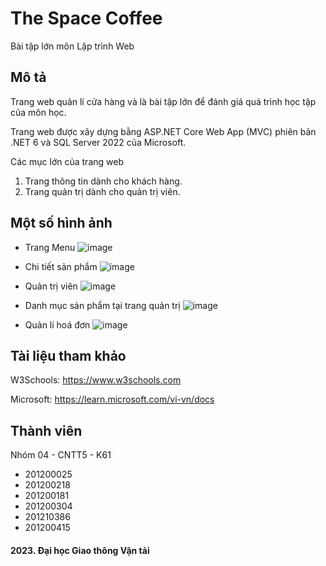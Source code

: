 # The Space Coffee
Bài tập lớn môn Lập trình Web

## Mô tả
Trang web quản lí cửa hàng và là bài tập lớn để đánh giá quá trình học tập của môn học.

Trang web được xây dựng bằng ASP.NET Core Web App (MVC) phiên bản .NET 6 và SQL Server 2022 của Microsoft.

Các mục lớn của trang web
  
  1. Trang thông tin dành cho khách hàng.
  2. Trang quản trị dành cho quản trị viên.
  
## Một số hình ảnh
  * Trang Menu
  ![image](https://user-images.githubusercontent.com/85392867/232525848-5b8d76ba-58e9-4d95-a039-bd9500429fda.png)

  * Chi tiết sản phẩm
  ![image](https://user-images.githubusercontent.com/85392867/232525946-239c4b0f-3e08-414e-ac3b-5ab489e677b8.png)

  * Quản trị viên
  ![image](https://user-images.githubusercontent.com/85392867/232526012-1938d9fd-1148-4b8a-819b-b6b9c2b6b750.png)

  * Danh mục sản phẩm tại trang quản trị
  ![image](https://user-images.githubusercontent.com/85392867/232526107-da8082ef-5e37-4b2d-afb5-9ff0c612604c.png)
  
  * Quản lí hoá đơn
  ![image](https://user-images.githubusercontent.com/85392867/232526233-e5ad2790-d9f8-4b36-bea3-784732bdf614.png)

## Tài liệu tham khảo
W3Schools: https://www.w3schools.com

Microsoft: https://learn.microsoft.com/vi-vn/docs

## Thành viên
Nhóm 04 - CNTT5 - K61

  * 201200025
  * 201200218
  * 201200181
  * 201200304
  * 201210386
  * 201200415
  
#### 2023. Đại học Giao thông Vận tải
